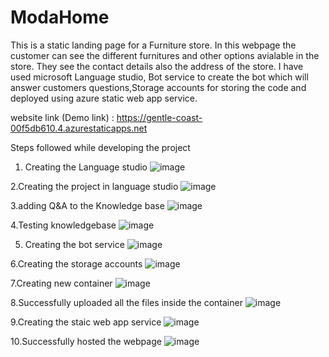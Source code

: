 # ModaHome

This is a static landing page for a Furniture store.
In this webpage the customer can see the different furnitures and other options avialable in the store.
They see the contact details also the address of the store. I have used microsoft Language studio, Bot service to create the bot which will answer customers questions,Storage accounts for 
storing the code and deployed using azure static web app service.

website link (Demo link) : https://gentle-coast-00f5db610.4.azurestaticapps.net


Steps followed while developing the project

1. Creating the Language studio
![image](https://github.com/Durgaprasad5204/ModaHome/assets/155614802/5d7333f9-1fcb-4f4b-8afa-0e660994c94f)


2.Creating the project in language studio
![image](https://github.com/Durgaprasad5204/ModaHome/assets/155614802/5e049a6f-3cb8-45d3-a0b8-50d5c3961a3e)


3.adding Q&A to the Knowledge base
![image](https://github.com/Durgaprasad5204/ModaHome/assets/155614802/255ddf91-d7eb-4728-b34c-14a47ea19bab)


4.Testing knowledgebase
![image](https://github.com/Durgaprasad5204/ModaHome/assets/155614802/85511375-8c06-442a-8de3-e41aa10ec4b2)


5. Creating the bot service
![image](https://github.com/Durgaprasad5204/ModaHome/assets/155614802/5862d15c-475b-4067-b3c5-b90e23da6981)


6.Creating the storage accounts
![image](https://github.com/Durgaprasad5204/ModaHome/assets/155614802/033a7afd-e922-4b28-b579-462576211adc)


7.Creating new container
![image](https://github.com/Durgaprasad5204/ModaHome/assets/155614802/887659cc-882e-4725-8364-8c7da362074a)


8.Successfully uploaded all the files inside the container
![image](https://github.com/Durgaprasad5204/ModaHome/assets/155614802/ec94e36c-7ad6-4541-a171-def288169385)


9.Creating the staic web app service
![image](https://github.com/Durgaprasad5204/ModaHome/assets/155614802/d6476683-fa73-40b3-ad01-9820f145a4e3)


10.Successfully hosted the webpage
![image](https://github.com/Durgaprasad5204/ModaHome/assets/155614802/9cb999f8-d3a9-4b5c-ab46-d6f8f7b5d0f5)


